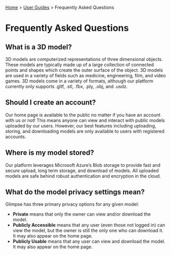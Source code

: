 [Home](../../README.md) > [User Guides](./User-Guide.md) > Frequently Asked Questions

# Frequently Asked Questions

## What is a 3D model?

3D models are computerized representations of three dimensional objects. These models are typically made up of a large collection of connected points and shapes which create the outer surface of the object. 3D models are used in a variety of fields such as medicine, engineering, film, and video games. 3D models come in a variety of formats, although our platform currently only supports .gltf, .stl, .fbx, .ply, .obj, and .usdz.

## Should I create an account?

Our home page is available to the public no matter if you have an account with us or not! This means anyone can view and interact with public models uploaded by our users. However, our best features including uploading, storing, and downloading models are only available to users with registered accounts.

## Where is my model stored?

Our platform leverages Microsoft Azure’s Blob storage to provide fast and secure upload, long term storage, and download of models. All uploaded models are safe behind robust authentication and encryption in the cloud.

## What do the model privacy settings mean?

Glimpse has three primary privacy options for any given model:

  - **Private** means that only the owner can view and/or download the model.
  - **Publicly Accessible** means that any user (even those not logged in) can view the model, but the owner is still the only one who can download it. It may also appear on the home page.
  - **Publicly Usable** means that any user can view and download the model. It may also appear on the home page.
